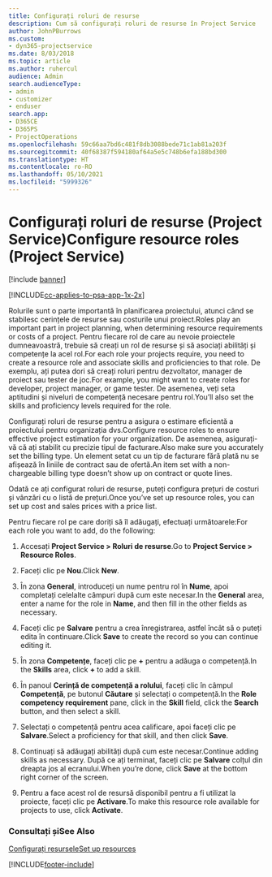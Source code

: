 ```yaml
---
title: Configurați roluri de resurse
description: Cum să configurați roluri de resurse în Project Service
author: JohnPBurrows
ms.custom:
- dyn365-projectservice
ms.date: 8/03/2018
ms.topic: article
ms.author: ruhercul
audience: Admin
search.audienceType:
- admin
- customizer
- enduser
search.app:
- D365CE
- D365PS
- ProjectOperations
ms.openlocfilehash: 59c66aa7bd6c481f8db3088bede71c1ab81a203f
ms.sourcegitcommit: 40f68387f594180af64a5e5c748b6efa188bd300
ms.translationtype: HT
ms.contentlocale: ro-RO
ms.lasthandoff: 05/10/2021
ms.locfileid: "5999326"
---
```

# <a name="configure-resource-roles-project-service"></a><span data-ttu-id="c3300-103">Configurați roluri de resurse (Project Service)</span><span class="sxs-lookup"><span data-stu-id="c3300-103">Configure resource roles (Project Service)</span></span>

[!include [banner](../includes/psa-now-project-operations.md)]

[!INCLUDE[cc-applies-to-psa-app-1x-2x](../includes/cc-applies-to-psa-app-1x-2x.md)]

<span data-ttu-id="c3300-104">Rolurile sunt o parte importantă în planificarea proiectului, atunci când se stabilesc cerințele de resurse sau costurile unui proiect.</span><span class="sxs-lookup"><span data-stu-id="c3300-104">Roles play an important part in project planning, when determining resource requirements or costs of a project.</span></span> <span data-ttu-id="c3300-105">Pentru fiecare rol de care au nevoie proiectele dumneavoastră, trebuie să creați un rol de resurse și să asociați abilități și competențe la acel rol.</span><span class="sxs-lookup"><span data-stu-id="c3300-105">For each role your projects require, you need to create a resource role and associate skills and proficiencies to that role.</span></span> <span data-ttu-id="c3300-106">De exemplu, ați putea dori să creați roluri pentru dezvoltator, manager de proiect sau tester de joc.</span><span class="sxs-lookup"><span data-stu-id="c3300-106">For example, you might want to create roles for developer, project manager, or game tester.</span></span> <span data-ttu-id="c3300-107">De asemenea, veți seta aptitudini și niveluri de competență necesare pentru rol.</span><span class="sxs-lookup"><span data-stu-id="c3300-107">You’ll also set the skills and proficiency levels required for the role.</span></span>  
  
 <span data-ttu-id="c3300-108">Configurați roluri de resurse pentru a asigura o estimare eficientă a proiectului pentru organizația dvs.</span><span class="sxs-lookup"><span data-stu-id="c3300-108">Configure resource roles to ensure effective project estimation for your organization.</span></span>  <span data-ttu-id="c3300-109">De asemenea, asigurați-vă că ați stabilit cu precizie tipul de facturare.</span><span class="sxs-lookup"><span data-stu-id="c3300-109">Also make sure you accurately set the billing type.</span></span> <span data-ttu-id="c3300-110">Un element setat cu un tip de facturare fără plată nu se afișează în liniile de contract sau de ofertă.</span><span class="sxs-lookup"><span data-stu-id="c3300-110">An item set with a non-chargeable billing type doesn’t show up on contract or quote lines.</span></span>  
  
 <span data-ttu-id="c3300-111">Odată ce ați configurat roluri de resurse, puteți configura prețuri de costuri și vânzări cu o listă de prețuri.</span><span class="sxs-lookup"><span data-stu-id="c3300-111">Once you’ve set up resource roles, you can set up cost and sales prices with a price list.</span></span>  
  
 <span data-ttu-id="c3300-112">Pentru fiecare rol pe care doriți să îl adăugați, efectuați următoarele:</span><span class="sxs-lookup"><span data-stu-id="c3300-112">For each role you want to add, do the following:</span></span>  
  
1.  <span data-ttu-id="c3300-113">Accesați **Project Service > Roluri de resurse**.</span><span class="sxs-lookup"><span data-stu-id="c3300-113">Go to **Project Service > Resource Roles**.</span></span>  
  
2.  <span data-ttu-id="c3300-114">Faceți clic pe **Nou**.</span><span class="sxs-lookup"><span data-stu-id="c3300-114">Click **New**.</span></span>  
  
3.  <span data-ttu-id="c3300-115">În zona **General**, introduceți un nume pentru rol în **Nume**, apoi completați celelalte câmpuri după cum este necesar.</span><span class="sxs-lookup"><span data-stu-id="c3300-115">In the **General** area, enter a name for the role in **Name**, and then fill in the other fields as necessary.</span></span>  
  
4.  <span data-ttu-id="c3300-116">Faceți clic pe **Salvare** pentru a crea înregistrarea, astfel încât să o puteți edita în continuare.</span><span class="sxs-lookup"><span data-stu-id="c3300-116">Click **Save** to create the record so you can continue editing it.</span></span>  
  
5.  <span data-ttu-id="c3300-117">În zona **Competențe**, faceți clic pe **+** pentru a adăuga o competență.</span><span class="sxs-lookup"><span data-stu-id="c3300-117">In the **Skills** area, click **+** to add a skill.</span></span>  
  
6.  <span data-ttu-id="c3300-118">În panoul **Cerință de competență a rolului**, faceți clic în câmpul **Competență**, pe butonul **Căutare** și selectați o competență.</span><span class="sxs-lookup"><span data-stu-id="c3300-118">In the **Role competency requirement** pane, click in the **Skill** field, click the **Search** button, and then select a skill.</span></span>  
  
7.  <span data-ttu-id="c3300-119">Selectați o competență pentru acea calificare, apoi faceți clic pe **Salvare**.</span><span class="sxs-lookup"><span data-stu-id="c3300-119">Select a proficiency for that skill, and then click **Save**.</span></span>  
  
8.  <span data-ttu-id="c3300-120">Continuați să adăugați abilități după cum este necesar.</span><span class="sxs-lookup"><span data-stu-id="c3300-120">Continue adding skills as necessary.</span></span> <span data-ttu-id="c3300-121">După ce ați terminat, faceți clic pe **Salvare** colțul din dreapta jos al ecranului.</span><span class="sxs-lookup"><span data-stu-id="c3300-121">When you’re done, click **Save** at the bottom right corner of the screen.</span></span>  
  
9. <span data-ttu-id="c3300-122">Pentru a face acest rol de resursă disponibil pentru a fi utilizat la proiecte, faceți clic pe **Activare**.</span><span class="sxs-lookup"><span data-stu-id="c3300-122">To make this resource role available for projects to use, click **Activate**.</span></span>  
  
### <a name="see-also"></a><span data-ttu-id="c3300-123">Consultați și</span><span class="sxs-lookup"><span data-stu-id="c3300-123">See Also</span></span>  
 [<span data-ttu-id="c3300-124">Configurați resursele</span><span class="sxs-lookup"><span data-stu-id="c3300-124">Set up resources</span></span>](../psa/set-up-resources.md)


[!INCLUDE[footer-include](../includes/footer-banner.md)]